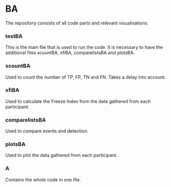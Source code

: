 # BA

The repository consists of all code parts and relevant visualisations.

### testBA
This is the main file that is used to run the code. 
It is necessary to have the additional files xcountBA, xfiBA, comparelistsBA and plotsBA.

### xcountBA
Used to count the number of TP, FP, TN and FN. Takes a delay into account.

### xfiBA
Used to calculate the Freeze Index from the data gathered from each participant.

### comparelistsBA 
Used to compare events and detection.

### plotsBA
Used to plot the data gathered from each participant.

### A
Contains the whole code in one file.
